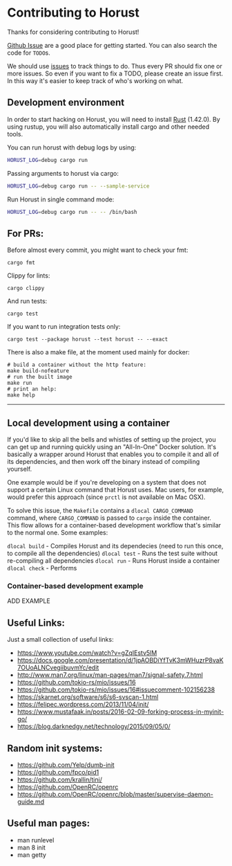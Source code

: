 # Contributing to Horust
Thanks for considering contributing to Horust! 

[Github Issue](https://github.com/FedericoPonzi/horust/issues) are a good place for getting started. 
You can also search the code for `TODO`s.

We should use [issues](https://github.com/FedericoPonzi/Horust/issues/new) to track things to do. Thus every PR should fix one or more issues. 
So even if you want to fix a TODO, please create an issue first. 
In this way it's easier to keep track of who's working on what.

## Development environment
In order to start hacking on Horust, you will need to install [Rust](https://www.rust-lang.org/tools/install) (1.42.0).
By using rustup, you will also automatically install cargo and other needed tools.

You can run horust with debug logs by using:
```bash
HORUST_LOG=debug cargo run 
```

Passing arguments to horust via cargo:
```bash
HORUST_LOG=debug cargo run -- --sample-service
```

Run Horust in single command mode:
```bash
HORUST_LOG=debug cargo run -- -- /bin/bash
```

## For PRs:
Before almost every commit, you might want to check your fmt:
```
cargo fmt
```

Clippy for lints:
```
cargo clippy
```

And run tests:
```
cargo test
```

If you want to run integration tests only:
```
cargo test --package horust --test horust -- --exact
```

There is also a make file, at the moment used mainly for docker:
```
# build a container without the http feature:
make build-nofeature
# run the built image
make run
# print an help:
make help 
```

---

## Local development using a container

If you'd like to skip all the bells and whistles of setting up the project, you can get up and running quickly using an
"All-In-One" Docker solution. It's basically a wrapper around Horust that enables you to compile it and all of its dependencies,
and then work off the binary instead of compiling yourself.

One example would be if you're developing on a system that does not support a certain Linux command that Horust uses.
Mac users, for example, would prefer this approach (since `prctl` is not available on Mac OSX).

To solve this issue, the `Makefile` contains a `dlocal CARGO_COMMAND` command, where `CARGO_COMMAND` is passed to `cargo`
inside the container. This flow allows for a container-based development workflow that's similar to the normal one.
Some examples:

`dlocal build` - Compiles Horust and its dependecies (need to run this once, to compile all the dependencies)
`dlocal test`  - Runs the test suite without re-compiling all dependencies
`dlocal run`   - Runs Horust inside a container
`dlocal check` - Performs 

### Container-based development example

ADD EXAMPLE

## Useful Links:
Just a small collection of useful links:
* https://www.youtube.com/watch?v=gZqIEstv5lM
* https://docs.google.com/presentation/d/1jpAOBDiYfTvK3mWHuzrP8vaK7OUoALNCvegiibuvmYc/edit
* http://www.man7.org/linux/man-pages/man7/signal-safety.7.html
* https://github.com/tokio-rs/mio/issues/16 
* https://github.com/tokio-rs/mio/issues/16#issuecomment-102156238
* https://skarnet.org/software/s6/s6-svscan-1.html
* https://felipec.wordpress.com/2013/11/04/init/
* https://www.mustafaak.in/posts/2016-02-09-forking-process-in-myinit-go/
* https://blog.darknedgy.net/technology/2015/09/05/0/

## Random init systems:
* https://github.com/Yelp/dumb-init
* https://github.com/fpco/pid1
* https://github.com/krallin/tini/
* https://github.com/OpenRC/openrc
* https://github.com/OpenRC/openrc/blob/master/supervise-daemon-guide.md

## Useful man pages:
* man runlevel
* man 8 init
* man getty
